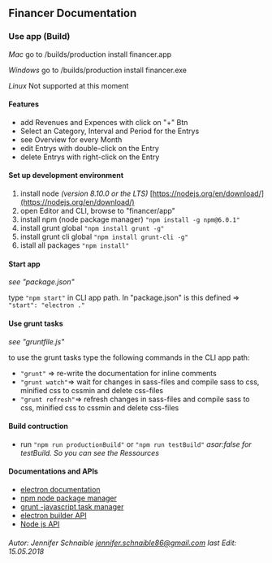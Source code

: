 
## Financer Documentation

### Use app (Build)
_Mac_
go to /builds/production
install financer.app

_Windows_
go to /builds/production
install financer.exe

_Linux_
Not supported at this moment

#### Features
* add Revenues and Expences with click on "+" Btn
* Select an Category, Interval and Period for the Entrys
* see Overview for every Month
* edit Entrys with double-click on the Entry
* delete Entrys with right-click on the Entry

#### Set up development environment
1. install node _(version 8.10.0 or the LTS)_ [https://nodejs.org/en/download/](https://nodejs.org/en/download/)
2. open Editor and CLI, browse to "financer/app"
3. install npm (node package manager) `"npm install -g npm@6.0.1"`
4. install grunt global `"npm install grunt -g"`
5. install grunt cli global `"npm install grunt-cli -g"`
6. istall all packages `"npm install"`

#### Start app
_see "package.json"_

 type `"npm start"` in CLI app path. In "package.json" is this defined => `"start": "electron ."`

#### Use grunt tasks
_see "gruntfile.js"_

to use the grunt tasks type the following commands in the CLI app path:
* `"grunt"` => re-write the documentation for inline comments
* `"grunt watch"`=>  wait for changes in sass-files and compile sass to css, minified css to cssmin and delete css-files
* `"grunt refresh"`=>  refresh changes in sass-files and compile sass to css, minified css to cssmin and delete css-files

#### Build contruction
* run `"npm run productionBuild"` or `"npm run testBuild"`
_asar:false for testBuild. So you can see the Ressources_

#### Documentations and APIs
* [electron documentation](https://electronjs.org/docs)
* [npm node package manager](https://www.npmjs.com/features?gclid=CjwKCAiA693RBRAwEiwALCc3u2HzaZHdFwBUf9wAkrKpGftyCNJUMumlQo-YB--Im9NSODeR_4R1zRoCm54QAvD_BwE)
* [grunt -javascript task manager](https://gruntjs.com/)
* [electron builder API](https://www.electron.build/)
* [Node js API](https://nodejs.org/api/index.html)

###### Autor: Jennifer Schnaible <jennifer.schnaible86@gmail.com> last Edit: 15.05.2018
